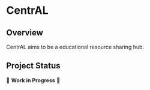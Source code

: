 # CentrAL

## Overview
CentrAL aims to be a educational resource sharing hub.

## Project Status
🚧 **Work in Progress** 🚧

